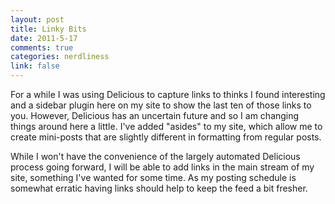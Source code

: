 ```yaml
--- 
layout: post
title: Linky Bits
date: 2011-5-17
comments: true
categories: nerdliness
link: false
---
```

For a while I was using Delicious to capture links to thinks I found interesting and a sidebar plugin here on my site to show the last ten of those links to you. However, Delicious has an uncertain future and so I am changing things around here a little. I've added "asides" to my site, which allow me to create mini-posts that are slightly different in formatting from regular posts.

While I won't have the convenience of the largely automated Delicious process going forward, I will be able to add links in the main stream of my site, something I've wanted for some time. As my posting schedule is somewhat erratic having links should help to keep the feed a bit fresher.
